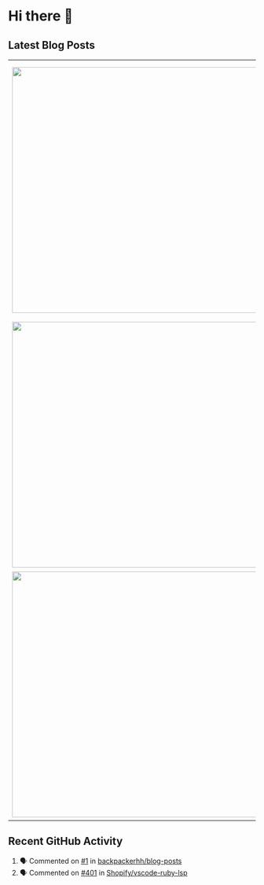 # Hi there 👋

## Latest Blog Posts

<!-- HASHNODE_POSTS:START -->
<table>
	<tr>
			<td><a href="https://blog.davidmontesdeoca.es/the-one-with-a-password-manager-browserpass"><img src="https://cdn.hashnode.com/res/hashnode/image/upload/v1694701929855/b8003002-0811-4581-9cfe-d9fda8dfea49.png" width="500" height="auto" /></a></td>
			<td>
				<sup>2023-11-01T14:21:56.214Z</sup><br />
				<a href="https://blog.davidmontesdeoca.es/the-one-with-a-password-manager-browserpass"><b>The one with a password manager: Browserpass</b></a>
				<p>In the previous post of this series I talked about pass, the desktop utility I use in Ubuntu Mate 22.04 as password manager. I recommend you to read that post first in case you are unfamiliar with the concept of password manager or password store. To...</p>
			</td>
		</tr>
<tr>
			<td><a href="https://blog.davidmontesdeoca.es/the-one-with-a-mouse-jiggler-in-ubuntu"><img src="https://cdn.hashnode.com/res/hashnode/image/upload/v1696187127142/786c5df6-75d5-4f27-b428-62e9e53e0c56.png" width="500" height="auto" /></a></td>
			<td>
				<sup>2023-10-02T08:02:25.674Z</sup><br />
				<a href="https://blog.davidmontesdeoca.es/the-one-with-a-mouse-jiggler-in-ubuntu"><b>The one with a mouse jiggler in Ubuntu</b></a>
				<p>Lately I've been using Plex to stream movies and TV shows from the laptop in my study to the TV in my living room. So I needed to prevent the laptop from sleeping while I was watching something. The easiest way and probably the most obvious one was c...</p>
			</td>
		</tr>
<tr>
			<td><a href="https://blog.davidmontesdeoca.es/the-one-with-a-password-manager-pass"><img src="https://cdn.hashnode.com/res/hashnode/image/stock/unsplash/FnA5pAzqhMM/upload/ee44def636e20ff6efabe239bfb38778.jpeg" width="500" height="auto" /></a></td>
			<td>
				<sup>2023-09-14T11:51:40.357Z</sup><br />
				<a href="https://blog.davidmontesdeoca.es/the-one-with-a-password-manager-pass"><b>The one with a password manager: pass</b></a>
				<p>Nowadays I find it impossible not to use a password manager to keep my data secure. However, it wasn't always that way. As we've probably all done at one time or another, I used to use the same password on multiple sites. It wasn't always the same, b...</p>
			</td>
		</tr>
</table>
<!-- HASHNODE_POSTS:END -->

## Recent GitHub Activity

<!--START_SECTION:activity-->
1. 🗣 Commented on [#1](https://github.com/backpackerhh/blog-posts/issues/1) in [backpackerhh/blog-posts](https://github.com/backpackerhh/blog-posts)
2. 🗣 Commented on [#401](https://github.com/Shopify/vscode-ruby-lsp/issues/401) in [Shopify/vscode-ruby-lsp](https://github.com/Shopify/vscode-ruby-lsp)
<!--END_SECTION:activity-->

<!--
**backpackerhh/backpackerhh** is a ✨ _special_ ✨ repository because its `README.md` (this file) appears on your GitHub profile.

Here are some ideas to get you started:

- 🔭 I’m currently working on ...
- 🌱 I’m currently learning ...
- 👯 I’m looking to collaborate on ...
- 🤔 I’m looking for help with ...
- 💬 Ask me about ...
- 📫 How to reach me: ...
- 😄 Pronouns: ...
- ⚡ Fun fact: ...
-->
